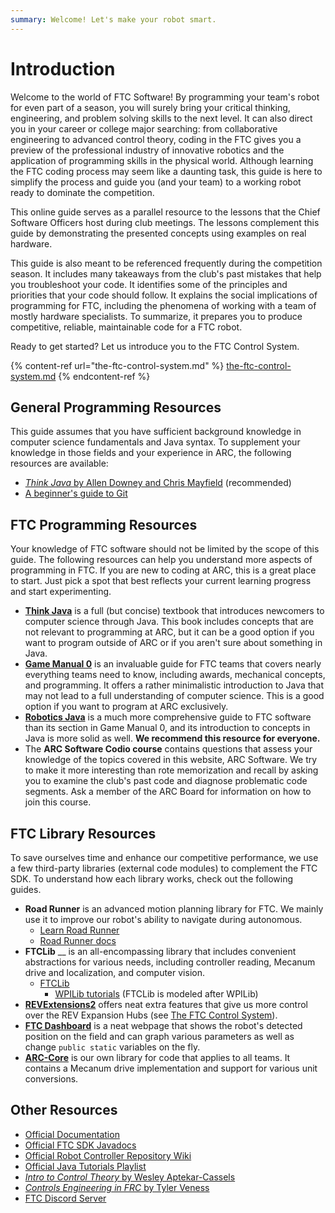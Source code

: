 ```yaml
---
summary: Welcome! Let's make your robot smart.
---
```


# Introduction

Welcome to the world of FTC Software! By programming your team's robot for even part of a season, you will surely bring your critical thinking, engineering, and problem solving skills to the next level. It can also direct you in your career or college major searching: from collaborative engineering to advanced control theory, coding in the FTC gives you a preview of the professional industry of innovative robotics and the application of programming skills in the physical world. Although learning the FTC coding process may seem like a daunting task, this guide is here to simplify the process and guide you (and your team) to a working robot ready to dominate the competition.

This online guide serves as a parallel resource to the lessons that the Chief Software Officers host during club meetings. The lessons complement this guide by demonstrating the presented concepts using examples on real hardware.

This guide is also meant to be referenced frequently during the competition season. It includes many takeaways from the club's past mistakes that help you troubleshoot your code. It identifies some of the principles and priorities that your code should follow. It explains the social implications of programming for FTC, including the phenomena of working with a team of mostly hardware specialists. To summarize, it prepares you to produce competitive, reliable, maintainable code for a FTC robot.

Ready to get started? Let us introduce you to the FTC Control System.

{% content-ref url="the-ftc-control-system.md" %}
[the-ftc-control-system.md](the-ftc-control-system.md)
{% endcontent-ref %}

## General Programming Resources

This guide assumes that you have sufficient background knowledge in computer science fundamentals and Java syntax. To supplement your knowledge in those fields and your experience in ARC, the following resources are available:

* [_Think Java_ by Allen Downey and Chris Mayfield](https://books.trinket.io/thinkjava/index.html) (recommended)
* [A beginner's guide to Git](https://medium.com/free-code-camp/a-beginners-guide-to-git-how-to-create-your-first-github-project-c3ff53f56861)

## FTC Programming Resources

Your knowledge of FTC software should not be limited by the scope of this guide. The following resources can help you understand more aspects of programming in FTC. If you are new to coding at ARC, this is a great place to start. Just pick a spot that best reflects your current learning progress and start experimenting.

* [**Think Java**](https://books.trinket.io/thinkjava/index.html) is a full (but concise) textbook that introduces newcomers to computer science through Java. This book includes concepts that are not relevant to programming at ARC, but it can be a good option if you want to program outside of ARC or if you aren't sure about something in Java.
* [**Game Manual 0**](https://gm0.copperforge.cc/en/stable/docs/software/index.html)  is an invaluable guide for FTC teams that covers nearly everything teams need to know, including awards, mechanical concepts, and programming. It offers a rather minimalistic introduction to Java that may not lead to a full understanding of computer science. This is a good option if you want to program at ARC exclusively.
* [**Robotics Java**](https://robotics-java.learnwhiledoing.org) is a much more comprehensive guide to FTC software than its section in Game Manual 0, and its introduction to concepts in Java is more solid as well. **We recommend this resource for everyone.**
* The **ARC Software Codio course** contains questions that assess your knowledge of the topics covered in this website, ARC Software. We try to make it more interesting than rote memorization and recall by asking you to examine the club's past code and diagnose problematic code segments. Ask a member of the ARC Board for information on how to join this course.

## FTC Library Resources

To save ourselves time and enhance our competitive performance, we use a few third-party libraries (external code modules) to complement the FTC SDK. To understand how each library works, check out the following guides.

* **Road Runner** is an advanced motion planning library for FTC. We mainly use it to improve our robot's ability to navigate during autonomous.
  * [Learn Road Runner](https://www.learnroadrunner.com)
  * [Road Runner docs](https://acme-robotics.gitbook.io/road-runner/)
* **FTCLib** __ is an all-encompassing library that includes convenient abstractions for various needs, including controller reading, Mecanum drive and localization, and computer vision.
  * [FTCLib](https://docs.ftclib.org/ftclib/)
    * [WPILib tutorials](https://docs.wpilib.org/en/stable/docs/software/examples-tutorials/trajectory-tutorial/) (FTCLib is modeled after WPILib)
* [**REVExtensions2**](https://github.com/OpenFTC/RevExtensions2) offers neat extra features that give us more control over the REV Expansion Hubs (see [The FTC Control System](the-ftc-control-system.md#rev-expansion-hub)).
* [**FTC Dashboard**](https://github.com/acmerobotics/ftc-dashboard) is a neat webpage that shows the robot's detected position on the field and can graph various parameters as well as change `public static` variables on the fly.
* [**ARC-Core**](https://github.com/andover-robotics/arc-core) is our own library for code that applies to all teams. It contains a Mecanum drive implementation and support for various unit conversions.

## Other Resources

* [Official Documentation](https://www.firstinspires.org/resource-library/ftc/technology-information-and-resources)
* [Official FTC SDK Javadocs](https://first-tech-challenge.github.io/SkyStone/doc/javadoc/index.html)
* [Official Robot Controller Repository Wiki](https://github.com/FIRST-Tech-Challenge/SkyStone/wiki)
* [Official Java Tutorials Playlist](https://www.youtube.com/playlist?list=PLEuGrYl8iBm7wW9gyxpLDhBJAOWDZid1P)
* [_Intro to Control Theory_ by Wesley Aptekar-Cassels](https://blog.wesleyac.com/posts/intro-to-control-part-zero-whats-this)
* [_Controls Engineering in FRC_ by Tyler Veness](https://file.tavsys.net/control/state-space-guide.pdf)
* [FTC Discord Server](https://discord.gg/first-tech-challenge)
